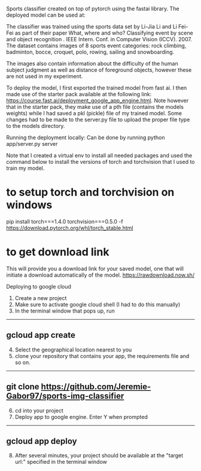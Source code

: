 
Sports classifier created on top of pytorch using the fastai library.
The deployed model can be used at: 

The classifier was trained using the sports data set by  Li-Jia Li and Li Fei-Fei as part of their paper What, where and who? Classifying event by scene and object recognition . IEEE Intern. Conf. in Computer Vision (ICCV). 2007. The dataset contains images of 8 sports event categories: rock climbing, badminton, bocce, croquet, polo, rowing, sailing and snowboarding.

The images also contain information about the difficulty of the human subject judgment as well as distance of foreground objects, however these are not used in my experiment.


To deploy the model, I first exported the trained model from fast ai. I then made use of the starter pack available at the following link: https://course.fast.ai/deployment_google_app_engine.html. Note however that in the starter pack, they make use of a pth file (contains the models weights) while I had saved a pkl (pickle) file of my trained model. Some changes had to be made to the server.py file to upload the proper file type to the models directory.

Running the deployment locally:
Can be done by running python app/server.py server

Note that I created a virtual env to install all needed packages and used the command below to install the versions of torch and torchvision that I used to train my model.
# to setup torch and torchvision on windows
pip install torch===1.4.0 torchvision===0.5.0 -f https://download.pytorch.org/whl/torch_stable.html


# to get download link
This will provide you a download link for your saved model, one that will initiate a download automatically of the model.
https://rawdownload.now.sh/

Deploying to google cloud
1. Create a new project
2. Make sure to activate google cloud shell (I had to do this manually)
3. In the terminal window that pops up, run
---
gcloud app create
---
4. Select the geographical location nearest to you
5. clone your repository that contains your app, the requirements file and so on.
---
git clone https://github.com/Jeremie-Gabor97/sports-img-classifier
---
6. cd into your project
7. Deploy app to google engine. Enter Y when prompted
---
gcloud app deploy
---
8. After several minutes, your project should be available at the "target url:" specified in the terminal window
